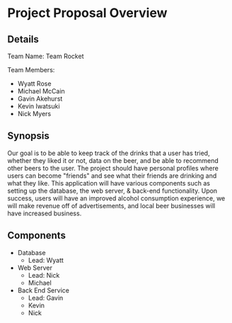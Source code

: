 # Project Proposal Overview

## Details
Team Name: Team Rocket

Team Members:
* Wyatt Rose
* Michael McCain
* Gavin Akehurst
* Kevin Iwatsuki
* Nick Myers

## Synopsis
Our goal is to be able to keep track of the drinks that a user has tried, whether they liked it or not, data on the beer, and be able to recommend other beers to the user. The project should have personal profiles where users can become "friends" and see what their friends are drinking and what they like. This application will have various components such as setting up the database, the web server, & back-end functionality. Upon success, users will have an improved alcohol consumption experience, we will make revenue off of advertisements, and local beer businesses will have increased business.

## Components
* Database
  * Lead: Wyatt
* Web Server
  * Lead: Nick
  * Michael
* Back End Service
  * Lead: Gavin
  * Kevin
  * Nick
